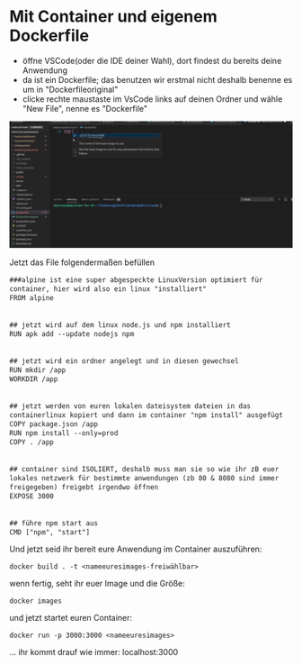# Mit Container und eigenem Dockerfile

* öffne VSCode\(oder die IDE deiner Wahl\), dort findest du bereits deine Anwendung
* da ist ein Dockerfile; das benutzen wir erstmal nicht deshalb benenne es um in "Dockerfileoriginal"
* clicke rechte maustaste im VsCode links auf deinen Ordner und wähle "New File", nenne es "Dockerfile"

![](../../../.gitbook/assets/image%20%2825%29.png)

Jetzt das File folgendermaßen befüllen

```text
###alpine ist eine super abgespeckte LinuxVersion optimiert für container, hier wird also ein linux "installiert"
FROM alpine 


## jetzt wird auf dem linux node.js und npm installiert
RUN apk add --update nodejs npm


## jetzt wird ein ordner angelegt und in diesen gewechsel
RUN mkdir /app
WORKDIR /app


## jetzt werden von euren lokalen dateisystem dateien in das containerlinux kopiert und dann im container "npm install" ausgefügt
COPY package.json /app
RUN npm install --only=prod
COPY . /app


## container sind ISOLIERT, deshalb muss man sie so wie ihr zB euer lokales netzwerk für bestimmte anwendungen (zb 80 & 8080 sind immer freigegeben) freigebt irgendwo öffnen
EXPOSE 3000


## führe npm start aus
CMD ["npm", "start"]
```

Und jetzt seid ihr bereit eure Anwendung im Container auszuführen:

```text
docker build . -t <nameeuresimages-freiwählbar>
```

wenn fertig, seht ihr euer Image und die Größe:

```text
docker images
```

und jetzt startet euren Container:

```text
docker run -p 3000:3000 <nameeuresimages>
```

... ihr kommt drauf wie immer: localhost:3000

